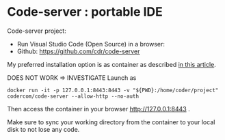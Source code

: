 # Code-server : portable IDE

Code-server project:
* Run Visual Studio Code (Open Source) in a browser:
* Github: https://github.com/cdr/code-server

My preferred installation option is as container as described [in this article](https://medium.com/oracledevs/remote-software-development-with-code-server-1d742dacbc5).

DOES NOT WORK => INVESTIGATE
Launch as
```
docker run -it -p 127.0.0.1:8443:8443 -v "${PWD}:/home/coder/project" codercom/code-server --allow-http --no-auth
```
Then access the container in your browser http://127.0.0.1:8443 .

Make sure to sync your working directory from the container to your local disk to not lose any code.
